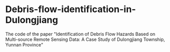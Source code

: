 # Debris-flow-identification-in-Dulongjiang
The code of the paper "Identification of Debris Flow Hazards Based on Multi-source Remote Sensing Data: A Case Study of Dulongjiang Township, Yunnan Province"
